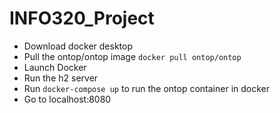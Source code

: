 # INFO320_Project
<ul>
  <li>Download docker desktop</li>
  <li>Pull the ontop/ontop image <code>docker pull ontop/ontop</docker></code></li>
  <li>Launch Docker</li>
  <li>Run the h2 server</li>
  <li>Run <code>docker-compose up</code> to run the ontop container in docker</li>
  <li>Go to localhost:8080 </li>
</ul>
